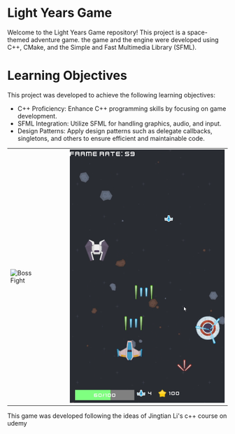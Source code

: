 
# Light Years Game
Welcome to the Light Years Game repository! This project is a space-themed adventure game. the game and the engine were developed using C++, CMake, and the Simple and Fast Multimedia Library (SFML).

# Learning Objectives
This project was developed to achieve the following learning objectives:

- C++ Proficiency: Enhance C++ programming skills by focusing on game development.
- SFML Integration: Utilize SFML for handling graphics, audio, and input.
- Design Patterns: Apply design patterns such as delegate callbacks, singletons, and others to ensure efficient and maintainable code.


<table>
  <tr>
    <td style="border: none;"><img src="boss.gif" alt="Boss Fight" width="410"></td>
    <td style="border: none; width: 30px;"></td>
    <td style="border: none;"><img src="chaos.gif" alt="Chaos Scene" width="410"></td>
  </tr>
</table>

This game was developed following the ideas of Jingtian Li's c++ course on udemy
